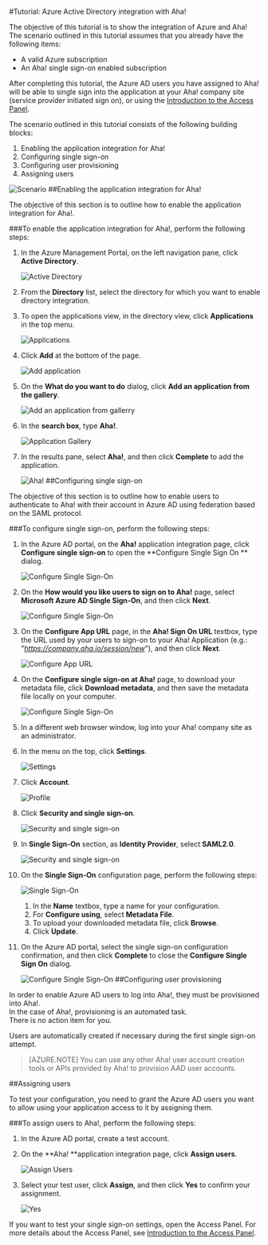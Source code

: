 <properties 
    pageTitle="Tutorial: Azure Active Directory integration with Aha! | Microsoft Azure" 
    description="Learn how to use Aha! with Azure Active Directory to enable single sign-on, automated provisioning, and more!" 
    services="active-directory" 
    authors="markusvi"  
    documentationCenter="na" 
    manager="stevenpo"/>
<tags 
    ms.service="active-directory" 
    ms.devlang="na" 
    ms.topic="article" 
    ms.tgt_pltfrm="na" 
    ms.workload="identity" 
    ms.date="10/22/2015" 
    ms.author="markvi" />

#Tutorial: Azure Active Directory integration with Aha!

The objective of this tutorial is to show the integration of Azure and Aha!  
The scenario outlined in this tutorial assumes that you already have the following items:

-   A valid Azure subscription
-   An Aha! single sign-on enabled subscription

After completing this tutorial, the Azure AD users you have assigned to Aha! will be able to single sign into the application at your Aha! company site (service provider initiated sign on), or using the [Introduction to the Access Panel](active-directory-saas-access-panel-introduction.md).

The scenario outlined in this tutorial consists of the following building blocks:

1.  Enabling the application integration for Aha!
2.  Configuring single sign-on
3.  Configuring user provisioning
4.  Assigning users

![Scenario](./media/active-directory-saas-aha-tutorial/IC798944.png "Scenario")
##Enabling the application integration for Aha!

The objective of this section is to outline how to enable the application integration for Aha!.

###To enable the application integration for Aha!, perform the following steps:

1.  In the Azure Management Portal, on the left navigation pane, click **Active Directory**.

    ![Active Directory](./media/active-directory-saas-aha-tutorial/IC700993.png "Active Directory")

2.  From the **Directory** list, select the directory for which you want to enable directory integration.

3.  To open the applications view, in the directory view, click **Applications** in the top menu.

    ![Applications](./media/active-directory-saas-aha-tutorial/IC700994.png "Applications")

4.  Click **Add** at the bottom of the page.

    ![Add application](./media/active-directory-saas-aha-tutorial/IC749321.png "Add application")

5.  On the **What do you want to do** dialog, click **Add an application from the gallery**.

    ![Add an application from gallerry](./media/active-directory-saas-aha-tutorial/IC749322.png "Add an application from gallerry")

6.  In the **search box**, type **Aha!**.

    ![Application Gallery](./media/active-directory-saas-aha-tutorial/IC798945.png "Application Gallery")

7.  In the results pane, select **Aha!**, and then click **Complete** to add the application.

    ![Aha!](./media/active-directory-saas-aha-tutorial/IC802746.png "Aha!")
##Configuring single sign-on

The objective of this section is to outline how to enable users to authenticate to Aha! with their account in Azure AD using federation based on the SAML protocol.

###To configure single sign-on, perform the following steps:

1.  In the Azure AD portal, on the **Aha!** application integration page, click **Configure single sign-on** to open the **Configure Single Sign On ** dialog.

    ![Configure Single Sign-On](./media/active-directory-saas-aha-tutorial/IC798946.png "Configure Single Sign-On")

2.  On the **How would you like users to sign on to Aha!** page, select **Microsoft Azure AD Single Sign-On**, and then click **Next**.

    ![Configure Single Sign-On](./media/active-directory-saas-aha-tutorial/IC798947.png "Configure Single Sign-On")

3.  On the **Configure App URL** page, in the **Aha! Sign On URL** textbox, type the URL used by your users to sign-on to your Aha! Application (e.g.: "*https://company.aha.io/session/new*"), and then click **Next**.

    ![Configure App URL](./media/active-directory-saas-aha-tutorial/IC798948.png "Configure App URL")

4.  On the **Configure single sign-on at Aha!** page, to download your metadata file, click **Download metadata**, and then save the metadata file locally on your computer.

    ![Configure Single Sign-On](./media/active-directory-saas-aha-tutorial/IC798949.png "Configure Single Sign-On")

5.  In a different web browser window, log into your Aha! company site as an administrator.

6.  In the menu on the top, click **Settings**.

    ![Settings](./media/active-directory-saas-aha-tutorial/IC798950.png "Settings")

7.  Click **Account**.

    ![Profile](./media/active-directory-saas-aha-tutorial/IC798951.png "Profile")

8.  Click **Security and single sign-on**.

    ![Security and single sign-on](./media/active-directory-saas-aha-tutorial/IC798952.png "Security and single sign-on")

9.  In **Single Sign-On** section, as **Identity Provider**, select **SAML2.0**.

    ![Security and single sign-on](./media/active-directory-saas-aha-tutorial/IC798953.png "Security and single sign-on")

10. On the **Single Sign-On** configuration page, perform the following steps:

    ![Single Sign-On](./media/active-directory-saas-aha-tutorial/IC798954.png "Single Sign-On")

    1.  In the **Name** textbox, type a name for your configuration.
    2.  For **Configure using**, select **Metadata File**.
    3.  To upload your downloaded metadata file, click **Browse**.
    4.  Click **Update**.

11. On the Azure AD portal, select the single sign-on configuration confirmation, and then click **Complete** to close the **Configure Single Sign On** dialog.

    ![Configure Single Sign-On](./media/active-directory-saas-aha-tutorial/IC798955.png "Configure Single Sign-On")
##Configuring user provisioning

In order to enable Azure AD users to log into Aha!, they must be provisioned into Aha!.  
In the case of Aha!, provisioning is an automated task.  
There is no action item for you.
  
Users are automatically created if necessary during the first single sign-on attempt.

>[AZURE.NOTE] You can use any other Aha! user account creation tools or APIs provided by Aha! to provision AAD user accounts.

##Assigning users

To test your configuration, you need to grant the Azure AD users you want to allow using your application access to it by assigning them.

###To assign users to Aha!, perform the following steps:

1.  In the Azure AD portal, create a test account.

2.  On the **Aha! **application integration page, click **Assign users**.

    ![Assign Users](./media/active-directory-saas-aha-tutorial/IC798956.png "Assign Users")

3.  Select your test user, click **Assign**, and then click **Yes** to confirm your assignment.

    ![Yes](./media/active-directory-saas-aha-tutorial/IC767830.png "Yes")

If you want to test your single sign-on settings, open the Access Panel. For more details about the Access Panel, see [Introduction to the Access Panel](active-directory-saas-access-panel-introduction.md).


